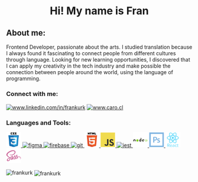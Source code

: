 <h1 align="center">Hi! My name is Fran</h1>
<h2 align="left">About me:</h2>
<p align="left">
Frontend Developer, passionate about the arts. I studied translation because I always found it fascinating to connect people from different cultures through language. Looking for new learning opportunities, I discovered that I can apply my creativity in the tech industry and make possible the connection between people around the world, using the language of programming.
</p>
<h3 align="left">Connect with me:</h3>
<a href="https://linkedin.com/in/www.linkedin.com/in/frankurk" target="blank"><img align="center" src="https://img.icons8.com/color/48/000000/linkedin.png" alt="www.linkedin.com/in/frankurk" height="30" width="40" /></a>
<a href="https://www.caro.cl" target="blank"><img align="center" src="https://img.icons8.com/external-kmg-design-detailed-outline-kmg-design/64/000000/external-web-user-interface-kmg-design-detailed-outline-kmg-design.png" alt="www.caro.cl" height="30" width="40" /></a>

<h3 align="left">Languages and Tools:</h3>
<p align="left"> <a href="https://www.w3schools.com/css/" target="_blank" rel="noreferrer"> <img src="https://raw.githubusercontent.com/devicons/devicon/master/icons/css3/css3-original-wordmark.svg" alt="css3" width="40" height="40"/> </a> <a href="https://www.figma.com/" target="_blank" rel="noreferrer"> <img src="https://www.vectorlogo.zone/logos/figma/figma-icon.svg" alt="figma" width="40" height="40"/> </a> <a href="https://firebase.google.com/" target="_blank" rel="noreferrer"> <img src="https://www.vectorlogo.zone/logos/firebase/firebase-icon.svg" alt="firebase" width="40" height="40"/> </a> <a href="https://git-scm.com/" target="_blank" rel="noreferrer"> <img src="https://www.vectorlogo.zone/logos/git-scm/git-scm-icon.svg" alt="git" width="40" height="40"/> </a> <a href="https://www.w3.org/html/" target="_blank" rel="noreferrer"> <img src="https://raw.githubusercontent.com/devicons/devicon/master/icons/html5/html5-original-wordmark.svg" alt="html5" width="40" height="40"/> </a> <a href="https://developer.mozilla.org/en-US/docs/Web/JavaScript" target="_blank" rel="noreferrer"> <img src="https://raw.githubusercontent.com/devicons/devicon/master/icons/javascript/javascript-original.svg" alt="javascript" width="40" height="40"/> </a> <a href="https://jestjs.io" target="_blank" rel="noreferrer"> <img src="https://www.vectorlogo.zone/logos/jestjsio/jestjsio-icon.svg" alt="jest" width="40" height="40"/> </a> <a href="https://nodejs.org" target="_blank" rel="noreferrer"> <img src="https://raw.githubusercontent.com/devicons/devicon/master/icons/nodejs/nodejs-original-wordmark.svg" alt="nodejs" width="40" height="40"/> </a> <a href="https://www.photoshop.com/en" target="_blank" rel="noreferrer"> <img src="https://raw.githubusercontent.com/devicons/devicon/master/icons/photoshop/photoshop-line.svg" alt="photoshop" width="40" height="40"/> </a> <a href="https://reactjs.org/" target="_blank" rel="noreferrer"> <img src="https://raw.githubusercontent.com/devicons/devicon/master/icons/react/react-original-wordmark.svg" alt="react" width="40" height="40"/> </a> <a href="https://sass-lang.com" target="_blank" rel="noreferrer"> <img src="https://raw.githubusercontent.com/devicons/devicon/master/icons/sass/sass-original.svg" alt="sass" width="40" height="40"/> </a> </p>

<p><img align="left" src="https://github-readme-stats.vercel.app/api/top-langs?username=frankurk&show_icons=true&locale=en&layout=compact" alt="frankurk" /></p>

<p>&nbsp;<img align="center" src="https://github-readme-stats.vercel.app/api?username=frankurk&show_icons=true&locale=en" alt="frankurk" /></p>
